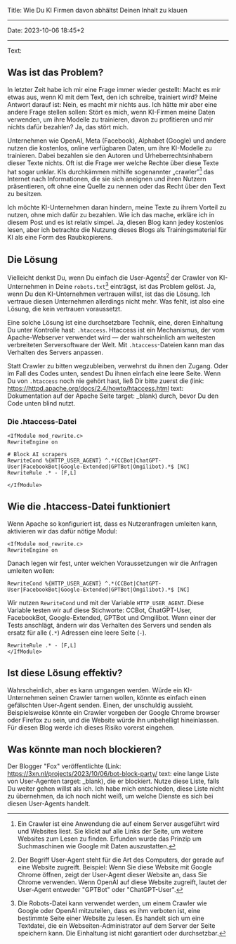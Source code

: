 Title: Wie Du KI Firmen davon abhältst Deinen Inhalt zu klauen

----

Date: 2023-10-06 18:45+2

----

Text:

## Was ist das Problem?
In letzter Zeit habe ich mir eine Frage immer wieder gestellt: Macht es mir etwas aus, wenn KI mit dem Text, den ich schreibe, trainiert wird? Meine Antwort darauf ist: Nein, es macht mir nichts aus. Ich hätte mir aber eine andere Frage stellen sollen: Stört es mich, wenn KI-Firmen meine Daten verwenden, um ihre Modelle zu trainieren, davon zu profitieren und mir nichts dafür bezahlen? Ja, das stört mich.

Unternehmen wie OpenAI, Meta (Facebook), Alphabet (Google) und andere nutzen die kostenlos, online verfügbaren Daten, um ihre KI-Modelle zu trainieren. Dabei bezahlen sie den Autoren und Urheberrechtsinhabern dieser Texte nichts. Oft ist die Frage wer welche Rechte über diese Texte hat sogar unklar. KIs durchkämmen mithilfe sogenannter „crawler”[^crawler] das Internet nach Informationen, die sie sich aneignen und ihren Nutzern präsentieren, oft ohne eine Quelle zu nennen oder das Recht über den Text zu besitzen.

[^crawler]: Ein Crawler ist eine Anwendung die auf einem Server ausgeführt wird und Websites liest. Sie klickt auf alle Links der Seite, um weitere Websites zum Lesen zu finden. Erfunden wurde das Prinzip um Suchmaschinen wie Google mit Daten auszustatten.

Ich möchte KI-Unternehmen daran hindern, meine Texte zu ihrem Vorteil zu nutzen, ohne mich dafür zu bezahlen. Wie ich das mache, erkläre ich in diesem Post und es ist relativ simpel. Ja, diesen Blog kann jedey kostenlos lesen, aber ich betrachte die Nutzung dieses Blogs als Trainingsmaterial für KI als eine Form des Raubkopierens.

## Die Lösung
Vielleicht denkst Du, wenn Du einfach die User-Agents[^userAgent] der Crawler von KI-Unternehmen in Deine `robots.txt`[^robotsTXT] einträgst, ist das Problem gelöst. Ja, wenn Du den KI-Unternehmen vertrauen willst, ist das die Lösung. Ich vertraue diesen Unternehmen allerdings nicht mehr. Was fehlt, ist also eine Lösung, die kein vertrauen voraussetzt.

[^robotsTXT]: Die Robots-Datei kann verwendet werden, um einem Crawler wie Google oder OpenAI mitzuteilen, dass es ihm verboten ist, eine bestimmte Seite einer Website zu lesen. Es handelt sich um eine Textdatei, die ein Webseiten-Administrator auf dem Server der Seite speichern kann. Die Einhaltung ist nicht garantiert oder durchsetzbar.

[^userAgent]: Der Begriff User-Agent steht für die Art des Computers, der gerade auf eine Website zugreift. Beispiel: Wenn Sie diese Website mit Google Chrome öffnen, zeigt der User-Agent dieser Website an, dass Sie Chrome verwenden. Wenn OpenAI auf diese Website zugreift, lautet der User-Agent entweder "GPTBot" oder "ChatGPT-User".

Eine solche Lösung ist eine durchsetzbare Technik, eine, deren Einhaltung Du unter Kontrolle hast: `.htaccess`. Htaccess ist ein Mechanismus, der vom Apache-Webserver verwendet wird — der wahrscheinlich am weitesten verbreiteten Serversoftware der Welt. Mit `.htaccess`-Dateien kann man das Verhalten des Servers anpassen.

Statt Crawler zu bitten wegzubleiben, verwehrst du ihnen den Zugang. Oder im Fall des Codes unten, sendest Du ihnen einfach eine leere Seite. Wenn Du von `.htaccess` noch nie gehört hast, ließ Dir bitte zuerst die (link: https://httpd.apache.org/docs/2.4/howto/htaccess.html text: Dokumentation auf der Apache Seite target: _blank) durch, bevor Du den Code unten blind nutzt.

### Die .htaccess-Datei

	<IfModule mod_rewrite.c>
	RewriteEngine on
	
	# Block AI scrapers
	RewriteCond %{HTTP_USER_AGENT} ^.*(CCBot|ChatGPT-User|FacebookBot|Google-Extended|GPTBot|Omgilibot).*$ [NC]
	RewriteRule .* - [F,L]
	
	</IfModule>

## Wie die .htaccess-Datei funktioniert
Wenn Apache so konfiguriert ist, dass es Nutzeranfragen umleiten kann, aktivieren wir das dafür nötige Modul:

	<IfModule mod_rewrite.c>
	RewriteEngine on

Danach legen wir fest, unter welchen Voraussetzungen wir die Anfragen umleiten wollen:

	RewriteCond %{HTTP_USER_AGENT} ^.*(CCBot|ChatGPT-User|FacebookBot|Google-Extended|GPTBot|Omgilibot).*$ [NC]

Wir nutzen `RewriteCond` und mit der Variable `HTTP_USER_AGENT`. Diese Variable testen wir auf diese Stichworte: CCBot, ChatGPT-User, FacebookBot, Google-Extended, GPTBot und Omgilibot. Wenn einer der Tests anschlägt, ändern wir das Verhalten des Servers und senden als ersatz für alle (`.*`) Adressen eine leere Seite (`-`).

	RewriteRule .* - [F,L]
	</IfModule>

## Ist diese Lösung effektiv?
Wahrscheinlich, aber es kann umgangen werden. Würde ein KI-Unternehmen seinen Crawler tarnen wollen, könnte es einfach einen gefälschten User-Agent senden. Einen, der unschuldig aussieht. Beispielsweise könnte ein Crawler vorgeben der Google Chrome browser oder Firefox zu sein, und die Website würde ihn unbehelligt hineinlassen. Für diesen Blog werde ich dieses Risiko vorerst eingehen.

## Was könnte man noch blockieren?
Der Blogger "Fox" veröffentlichte (Link: https://3xn.nl/projects/2023/10/06/bot-block-party/ text: eine lange Liste von User-Agenten target: _blank), die er blockiert. Nutze diese Liste, falls Du weiter gehen willst als ich. Ich habe mich entschieden, diese Liste nicht zu übernehmen, da ich noch nicht weiß, um welche Dienste es sich bei diesen User-Agents handelt.